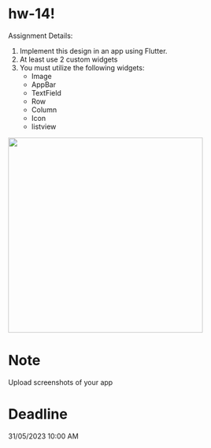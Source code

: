 # hw-14!




Assignment Details:
1. Implement this design in an app using Flutter.
2. At least use 2 custom widgets 
4. You must utilize the following widgets:
   - Image
   - AppBar
   - TextField
   - Row
   - Column
   - Icon
   - listview
   

<img width="395" src="https://github.com/flutter-tuwaiq/hw-14/assets/94795551/a595d3ae-211f-42d8-a2c3-2d7efd904351">

# Note
Upload screenshots of your app 

# Deadline 
31/05/2023 10:00 AM
